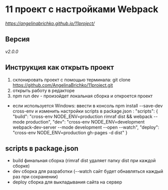 
# 11 проект с настройками Webpack
*https://angelinabrichko.github.io/11project/*

## Версия
*v2.0.0*

## Инструкция как открыть проект 
1. склонировать проект с помощью терминала: git clone https://github.com/AngelinaBrichko/11project.git
2. открыть работу в редакторе 
3. npm run dev - произойдет локальная сборка и откроется проект
- если используется Windows: ввести в консоль npm install --save-dev cross-env и изменить настройки scripts в package.json : "scripts": {
        "build": "cross-env NODE_ENV=production rimraf dist && webpack --mode production",
        "dev": "cross-env NODE_ENV=development webpack-dev-server --mode development --open --watch",
        "deploy": "cross-env NODE_ENV=production gh-pages -d dist"
     }

## scripts в package.json
- build  финальная сборка (rimraf dist удаляет папку dist при каждой сборке)
- dev сборка для разработки (--watch сайт будет обнавляться каждый раз при сохранении)
- deploy сборка для выкладывания сайта на сервер





